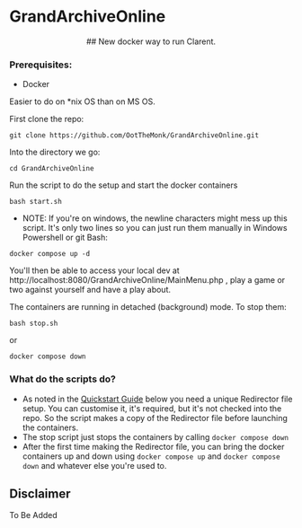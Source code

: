 # GrandArchiveOnline
<p align="center">
## New docker way to run Clarent.

### Prerequisites:
 - Docker

Easier to do on *nix OS than on MS OS.

First clone the repo:
```
git clone https://github.com/OotTheMonk/GrandArchiveOnline.git
```
Into the directory we go:
```
cd GrandArchiveOnline
```
Run the script to do the setup and start the docker containers
```
bash start.sh
```

- NOTE: If you're on windows, the newline characters might mess up this script. It's only two lines so you can just run them manually in Windows Powershell or git Bash:
```
docker compose up -d
```

You'll then be able to access your local dev at http://localhost:8080/GrandArchiveOnline/MainMenu.php , play a game or two against yourself and have a play about.

The containers are running in detached (background) mode. To stop them:
```
bash stop.sh
```
or
```
docker compose down
```

### What do the scripts do?
- As noted in the [Quickstart Guide](https://docs.google.com/document/d/1qVlTrst58iZ_6xD9PkxIgZUiSKzV-S4eTJmK32qzaP0/edit) below you need a unique Redirector file setup. You can customise it, it's required, but it's not checked into the repo. So the script makes a copy of the Redirector file before launching the containers.
- The stop script just stops the containers by calling `docker compose down`
- After the first time making the Redirector file, you can bring the docker containers up and down using `docker compose up` and `docker compose down` and whatever else you're used to.
## Disclaimer

To Be Added